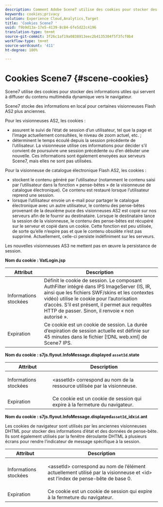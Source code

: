 ```yaml
---
description: Comment Adobe Scene7 utilise des cookies pour stocker des informations utiles qui servent à diffuser des médias dynamiques sur le navigateur.
keywords: cookies;privacy
solution: Experience Cloud,Analytics,Target
title: 'Cookies Scene7 '
uuid: f9b9d13a-17e5-4139-8c84-6fe5d22c4196
translation-type: tm+mt
source-git-commit: 3f26c1af19a0838913eec2b4135304f5f3fcf0b4
workflow-type: tm+mt
source-wordcount: '411'
ht-degree: 100%

---
```



# Cookies Scene7 {#scene-cookies}

Scene7 utilise des cookies pour stocker des informations utiles qui servent à diffuser du contenu multimédia dynamique vers le navigateur.

Scene7 stocke des informations en local pour certaines visionneuses Flash AS2 plus anciennes.

Pour les visionneuses AS2, les cookies :

* assurent le suivi de l’état de session d’un utilisateur, tel que la page et l’image actuellement consultées, le niveau de zoom actuel, etc. ;
* déterminent le temps écoulé depuis la session précédente de l’utilisateur. La visionneuse utilise ces informations pour décider s’il convient de poursuivre une session précédente ou d’en débuter une nouvelle. Ces informations sont également envoyées aux serveurs Scene7, mais elles ne sont pas utilisées.

Pour la visionneuse de catalogue électronique Flash AS2, les cookies :

* stockent le contenu généré par l’utilisateur (notamment le contenu saisi par l’utilisateur dans la fonction « pense-bêtes » de la visionneuse de catalogue électronique). Ce contenu est restauré lorsque l’utilisateur reprend une session.
* lorsque l’utilisateur envoie un e-mail pour partager le catalogue électronique avec un autre utilisateur, le contenu des pense-bêtes provenant de la deuxième puce des visionneuses AS2 est copié sur nos serveurs afin de le fournir au destinataire. Lorsque le destinataire lance la session de la visionneuse, le contenu des pense-bêtes est récupéré sur le serveur et copié dans un cookie. Cette fonction est peu utilisée, de sorte qu’elle n’expire pas et que le contenu obsolète n’est pas supprimé. Actuellement, celle-ci persiste indéfiniment sur les serveurs.

Les nouvelles visionneuses AS3 ne mettent pas en œuvre la persistance de session.

**Nom du cookie : VatLogin.jsp**

| Attribut | Description |
|---|---|
| Informations stockées | Définit le cookie de session. Le composant AuthFilter intégré dans IPS ImageServer (IS, IR, ainsi que les fichiers SWF/skins et les contextes vidéo) utilise le cookie pour l’autorisation d’accès. S’il est présent, il permet aux requêtes HTTP de passer. Sinon, il renvoie « non autorisé ». |
| Expiration | Ce cookie est un cookie de session. La durée d’expiration de session actuelle est définie sur 45 minutes dans le fichier [!DNL web.xml] de Scene7 IPS. |

**Nom du cookie : s7js.flyout.InfoMessage.displayed `assetId`.state**

<table id="table_6835D64C5D464A049F576621F2BE3FAD"> 
 <thead> 
  <tr> 
   <th colname="col1" class="entry"> Attribut </th> 
   <th colname="col2" class="entry"> Description </th> 
  </tr> 
 </thead>
 <tbody> 
  <tr> 
   <td colname="col1"> Informations stockées </td> 
   <td colname="col2"> <p>&lt;assetId&gt; correspond au nom de la ressource utilisée par la visionneuse. </p> </td> 
  </tr> 
  <tr> 
   <td colname="col1"> Expiration </td> 
   <td colname="col2"> Ce cookie est un cookie de session qui expire à la fermeture du navigateur. </td> 
  </tr> 
 </tbody> 
</table>

**Nom du cookie : s7js.flyout.InfoMessage.displayed`assetId`_idx`id`.ant**

Les cookies de navigateur sont utilisés par les anciennes visionneuses DHTML pour stocker des informations d’état et des données de pense-bête. Ils sont également utilisés par la fenêtre déroulante DHTML à plusieurs écrans pour rendre l’indicateur de message spécifique à la session.

<table id="table_8F6CC83D32D54BEE99884318AD126C98"> 
 <thead> 
  <tr> 
   <th colname="col1" class="entry"> Attribut </th> 
   <th colname="col2" class="entry"> Description </th> 
  </tr> 
 </thead>
 <tbody> 
  <tr> 
   <td colname="col1"> Informations stockées </td> 
   <td colname="col2"> <p> </p> <p> &lt;assetId&gt; correspond au nom de l’élément actuellement utilisé par la visionneuse et &lt;id&gt; est l’index de pense-bête de base 0. </p> </td> 
  </tr> 
  <tr> 
   <td colname="col1"> Expiration </td> 
   <td colname="col2"> Ce cookie est un cookie de session qui expire à la fermeture du navigateur. </td> 
  </tr> 
 </tbody> 
</table>

